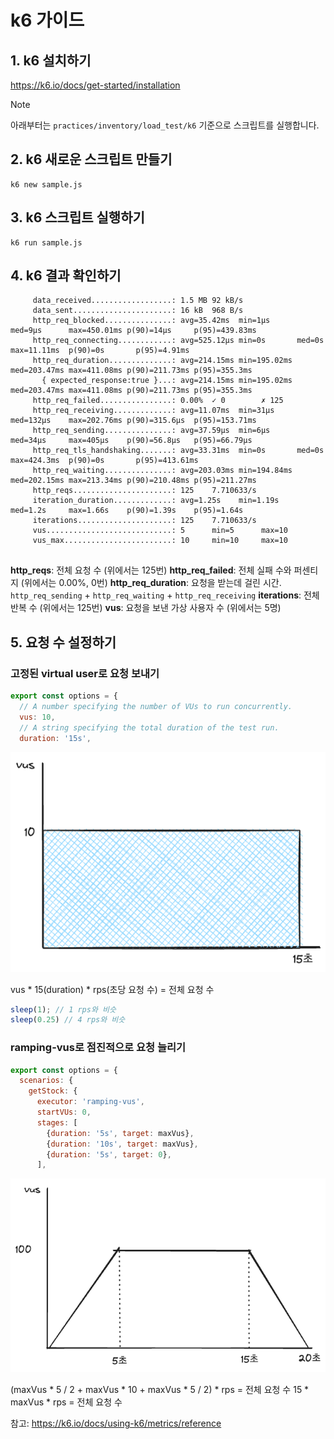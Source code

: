 # k6 가이드

## 1. k6 설치하기

https://k6.io/docs/get-started/installation

> [!NOTE]
>
> 아래부터는 `practices/inventory/load_test/k6` 기준으로 스크립트를 실행합니다.
>

## 2. k6 새로운 스크립트 만들기

```shell
k6 new sample.js
```

## 3. k6 스크립트 실행하기

```shell
k6 run sample.js
```

## 4. k6 결과 확인하기

```
     data_received..................: 1.5 MB 92 kB/s
     data_sent......................: 16 kB  968 B/s
     http_req_blocked...............: avg=35.42ms  min=1µs      med=9µs      max=450.01ms p(90)=14µs     p(95)=439.83ms
     http_req_connecting............: avg=525.12µs min=0s       med=0s       max=11.11ms  p(90)=0s       p(95)=4.91ms  
     http_req_duration..............: avg=214.15ms min=195.02ms med=203.47ms max=411.08ms p(90)=211.73ms p(95)=355.3ms 
       { expected_response:true }...: avg=214.15ms min=195.02ms med=203.47ms max=411.08ms p(90)=211.73ms p(95)=355.3ms 
     http_req_failed................: 0.00%  ✓ 0        ✗ 125 
     http_req_receiving.............: avg=11.07ms  min=31µs     med=132µs    max=202.76ms p(90)=315.6µs  p(95)=153.71ms
     http_req_sending...............: avg=37.59µs  min=6µs      med=34µs     max=405µs    p(90)=56.8µs   p(95)=66.79µs 
     http_req_tls_handshaking.......: avg=33.31ms  min=0s       med=0s       max=424.3ms  p(90)=0s       p(95)=413.61ms
     http_req_waiting...............: avg=203.03ms min=194.84ms med=202.15ms max=213.34ms p(90)=210.48ms p(95)=211.27ms
     http_reqs......................: 125    7.710633/s
     iteration_duration.............: avg=1.25s    min=1.19s    med=1.2s     max=1.66s    p(90)=1.39s    p(95)=1.64s   
     iterations.....................: 125    7.710633/s
     vus............................: 5      min=5      max=10
     vus_max........................: 10     min=10     max=10


```

**http_reqs**: 전체 요청 수 (위에서는 125번)
**http_req_failed**: 전체 실패 수와 퍼센티지 (위에서는 0.00%, 0번)
**http_req_duration**: 요청을 받는데 걸린 시간. `http_req_sending` + `http_req_waiting` + `http_req_receiving`
**iterations**: 전체 반복 수 (위에서는 125번)
**vus**: 요청을 보낸 가상 사용자 수 (위에서는 5명)

## 5. 요청 수 설정하기

### 고정된 virtual user로 요청 보내기

```js
export const options = {
  // A number specifying the number of VUs to run concurrently.
  vus: 10,
  // A string specifying the total duration of the test run.
  duration: '15s',
```

![static_vus](./images/static_vus.png)

vus * 15(duration) * rps(초당 요청 수) = 전체 요청 수

```js
sleep(1); // 1 rps와 비슷
sleep(0.25) // 4 rps와 비슷
```

### ramping-vus로 점진적으로 요청 늘리기

```js
export const options = {
  scenarios: {
    getStock: {
      executor: 'ramping-vus',
      startVUs: 0,
      stages: [
        {duration: '5s', target: maxVus},
        {duration: '10s', target: maxVus},
        {duration: '5s', target: 0},
      ],
```

![ramping_vus](./images/ramping_vus.png)

(maxVus * 5 / 2 + maxVus * 10 + maxVus * 5 / 2) * rps = 전체 요청 수
15 * maxVus * rps = 전체 요청 수

참고: https://k6.io/docs/using-k6/metrics/reference